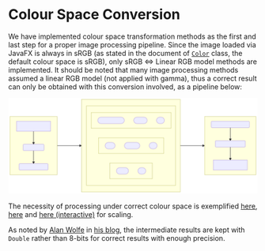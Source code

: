 # Colour Space Conversion

We have implemented colour space transformation methods as the first and last step for a proper image processing pipeline. Since the image loaded via JavaFX is always in sRGB (as stated in the document of [`Color`](https://docs.oracle.com/javase/8/javafx/api/javafx/scene/paint/Color.html) class, the default colour space is sRGB), only sRGB $\Longleftrightarrow$ Linear RGB model methods are implemented. It should be noted that many image processing methods assumed a linear RGB model (not applied with gamma), thus a correct result can only be obtained with this conversion involved, as a pipeline below:

![Image Pipeline](https://github.com/G14-Y3/IPEwG/blob/master/docs/img/ColorSpaceConversion-1.svg)

The necessity of processing under correct colour space is exemplified [here](http://www.ericbrasseur.org/gamma.html#introduction), [here](https://legacy.imagemagick.org/Usage/resize/#resize_colorspace) and [here (interactive)](https://entropymine.com/imageworsener/gamma/) for scaling.

As noted by [Alan Wolfe](https://twitter.com/Atrix256) in [his blog](https://blog.demofox.org/2018/03/10/dont-convert-srgb-u8-to-linear-u8/), the intermediate results are kept with `Double` rather than 8-bits for correct results with enough precision.
